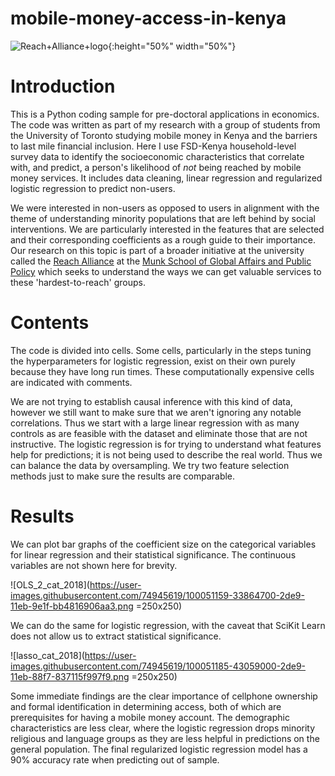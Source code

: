 # mobile-money-access-in-kenya

![Reach+Alliance+logo](https://user-images.githubusercontent.com/74945619/100048710-77764d80-2de3-11eb-9c6b-8255d914309d.png){:height="50%" width="50%"}

# Introduction

This is a Python coding sample for pre-doctoral applications in economics. The code was written as part of my research with a group of students from the University of Toronto studying mobile money in Kenya and the barriers to last mile financial inclusion. Here I use FSD-Kenya household-level survey data to identify the socioeconomic characteristics that correlate with, and predict, a person's likelihood of *not* being reached by mobile money services. It includes data cleaning, linear regression and regularized logistic regression to predict non-users. 

We were interested in non-users as opposed to users in alignment with the theme of understanding minority populations that are left behind by social interventions. We are particularly interested in the features that are selected and their corresponding coefficients as a rough guide to their importance. Our research on this topic is part of a broader initiative at the university called the
[Reach Alliance](http://reachalliance.org/) at the [Munk School of Global Affairs and Public Policy](https://munkschool.utoronto.ca/) which seeks to understand the ways we can get valuable services to these 'hardest-to-reach' groups. 


# Contents

The code is divided into cells. Some cells, particularly in the steps tuning the hyperparameters for logistic regression, exist on their own purely because they have long run times. These computationally expensive cells are indicated with comments. 

We are not trying to establish causal inference with this kind of data, however we still want to make sure that we aren't ignoring any notable correlations. Thus we start with a large linear regression with as many controls as are feasible with the dataset and eliminate those that are not instructive. The logistic regression is for trying to understand what features help for predictions; it is not being used to describe the real world. Thus we can balance the data by oversampling. We try two feature selection methods just to make sure the results are comparable. 

# Results

We can plot bar graphs of the coefficient size on the categorical variables for linear regression and their statistical significance. The continuous variables are not shown here for brevity. 

![OLS_2_cat_2018](https://user-images.githubusercontent.com/74945619/100051159-33864700-2de9-11eb-9e1f-bb4816906aa3.png =250x250)

We can do the same for logistic regression, with the caveat that SciKit Learn does not allow us to extract statistical significance.

![lasso_cat_2018](https://user-images.githubusercontent.com/74945619/100051185-43059000-2de9-11eb-88f7-837115f997f9.png =250x250)

Some immediate findings are the clear importance of cellphone ownership and formal identification in determining access, both of which are prerequisites for having a mobile money account. The demographic characteristics are less clear, where the logistic regression drops minority religious and language groups as they are less helpful in predictions on the general population. The final regularized logistic regression model has a 90% accuracy rate when predicting out of sample.
